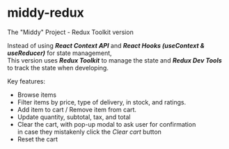 # middy-redux
The "Middy" Project - Redux Toolkit version

Instead of using ***React Context API*** and ***React Hooks (useContext & useReducer)*** for state management,    
This version uses ***Redux Toolkit*** to manage the state and ***Redux Dev Tools*** to track the state when developing.  

Key features:  
- Browse items
- Filter items by price, type of delivery, in stock, and ratings.
- Add item to cart / Remove item from cart.
- Update quantity, subtotal, tax, and total
- Clear the cart, with pop-up modal to ask user for confirmation  
in case they mistakenly click the *Clear cart* button
- Reset the cart
